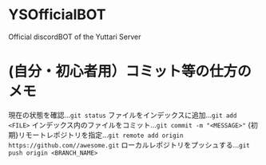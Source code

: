 # YSOfficialBOT
Official discordBOT of the Yuttari Server

# (自分・初心者用）コミット等の仕方のメモ
現在の状態を確認...`git status`
ファイルをインデックスに追加...`git add <FILE>`
インデックス内のファイルをコミット...`git commit -m "<MESSAGE>"`
{初期}リモートレポジトリを指定...`git remote add origin https://github.com//awesome.git`
ローカルレポジトリをプッシュする...`git push origin <BRANCH_NAME>`
